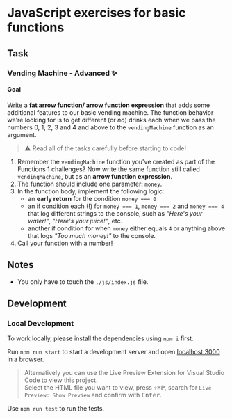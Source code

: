 # JavaScript exercises for basic functions

## Task

### Vending Machine - Advanced ✨

#### Goal

Write a **fat arrow function/ arrow function expression** that adds some additional features to our basic vending machine.
The function behavior we're looking for is to get different (or _no_) drinks each when we pass the numbers 0, 1, 2, 3 and 4 and above to the `vendingMachine` function as an argument.

> ⚠️ Read all of the tasks carefully before starting to code!

1. Remember the `vendingMachine` function you've created as part of the Functions 1 challenges? Now write the same function still called `vendingMachine`, but as an **arrow function expression**.
2. The function should include one parameter: `money`.
3. In the function body, implement the following logic:
   - an **early return** for the condition `money === 0`
   - an if condition each (!) for `money === 1`, `money === 2` and `money === 4` that log different strings to the console, such as _"Here's your water!"_, _"Here's your juice!"_, etc.
   - another if condition for when `money` either equals `4` or anything above that logs _"Too much money!"_
     to the console.
4. Call your function with a number!

## Notes

- You only have to touch the `./js/index.js` file.

## Development

### Local Development

To work locally, please install the dependencies using `npm i` first.

Run `npm run start` to start a development server and open [localhost:3000](http://localhost:3000) in a browser.

> Alternatively you can use the Live Preview Extension for Visual Studio Code to view this project.  
> Select the HTML file you want to view, press <kbd>⇧</kbd><kbd>⌘</kbd><kbd>P</kbd>, search for `Live Preview: Show Preview` and confirm with <kbd>Enter</kbd>.

Use `npm run test` to run the tests.

